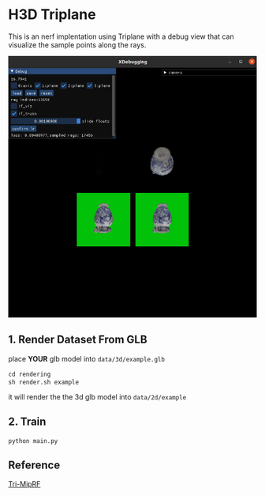 
# H3D Triplane

This is an nerf implentation using Triplane with a debug view that can visualize the sample points along the rays.

![Vase Training](data/attachment/vase_training.png)

## 1. Render Dataset From GLB

place **YOUR** glb model into ```data/3d/example.glb```

```
cd rendering
sh render.sh example
```
it will render the the 3d glb model into ```data/2d/example```

## 2. Train
```
python main.py
```

## Reference
[Tri-MipRF](https://wbhu.github.io/projects/Tri-MipRF/)